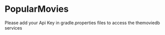 # PopularMovies
Please add your Api Key in gradle.properties files to access the themoviedb services
